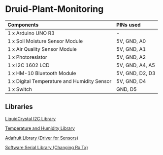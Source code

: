 # Druid-Plant-Monitoring

Components | PINs used 
:------------ | :------------- 
1 x Arduino UNO R3 | -
1 x Soil Moisture Sensor Module | 5V, GND, A0
1 x Air Quality Sensor Module | 5V, GND, A1 
1 x Photoresistor | 5V, GND, A2 
1 x I2C 1602 LCD | 5V, GND, A4, A5
1 x HM-10 Bluetooth Module | 5V, GND, D2, D3
1 x Digital Temperature and Humidity Sensor | 5V, GND, D4
1 x Switch | GND, D5



## Libraries

[LiquidCrystal I2C Library](https://github.com/fdebrabander/Arduino-LiquidCrystal-I2C-library)

[Temperature and Humidity Library](https://github.com/adafruit/DHT-sensor-library)

[Adafruit Library (Driver for Sensors)](https://github.com/adafruit/Adafruit_Sensor) 

[Software Serial Library (Changing Rx Tx)](https://github.com/PaulStoffregen/SoftwareSerial)
